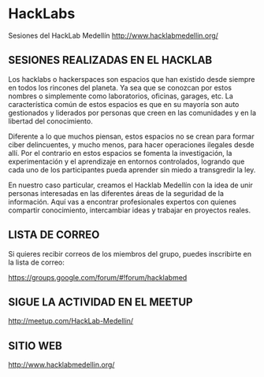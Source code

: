 # HackLabs
Sesiones del HackLab Medellín
http://www.hacklabmedellin.org/

## SESIONES REALIZADAS EN EL HACKLAB

Los hacklabs o hackerspaces son espacios que han existido desde siempre en todos los rincones del planeta. Ya sea que se conozcan por estos nombres o simplemente como laboratorios, oficinas, garages, etc. La característica común de estos espacios es que en su mayoría son auto gestionados y liderados por personas que creen en las comunidades y en la libertad del conocimiento.

Diferente a lo que muchos piensan, estos espacios no se crean para formar ciber delincuentes, y mucho menos, para hacer operaciones ilegales desde allí. Por el contrario en estos espacios se fomenta la investigación, la experimentación y el aprendizaje en entornos controlados, logrando que cada uno de los participantes pueda aprender sin miedo a transgredir la ley.

En nuestro caso particular, creamos el Hacklab Medellín con la idea de unir personas interesadas en las diferentes áreas de la seguridad de la información. Aquí vas a encontrar profesionales expertos con quienes compartir conocimiento, intercambiar ideas y trabajar en proyectos reales.

## LISTA DE CORREO
Si quieres recibir correos de los miembros del grupo, puedes inscribirte en la lista de correo:

https://groups.google.com/forum/#!forum/hacklabmed

## SIGUE LA ACTIVIDAD EN EL MEETUP

http://meetup.com/HackLab-Medellin/

## SITIO WEB

http://www.hacklabmedellin.org/
